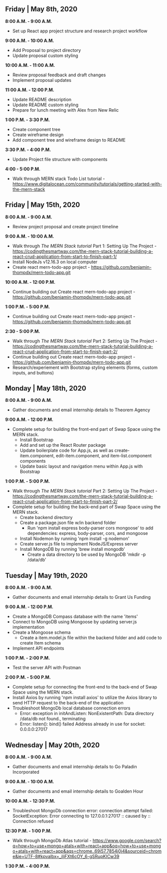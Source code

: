 ## Friday | May 8th, 2020

**8:00 A.M. - 9:00 A.M.** 
* Set up React app project structure and research project workflow

**9:00 A.M. - 10:00 A.M.**
* Add Proposal to project directory
* Update proposal custom styling

**10:00 A.M. - 11:00 A.M.**
* Review proposal feedback and draft changes
* Implement proposal updates

**11:00 A.M. - 12:00 P.M.**
* Update README description
* Update README custom styling
* Prepare for lunch meeting with Alex from New Relic 

**1:00 P.M. - 3:30 P.M.**
* Create component tree
* Create wireframe design
* Add component tree and wireframe design to README

**3:30 P.M. - 4:00 P.M.**
* Update Project file structure with components

**4:00 - 5:00 P.M.**
* Walk through MERN stack Todo List tutorial - https://www.digitalocean.com/community/tutorials/getting-started-with-the-mern-stack

## Friday | May 15th, 2020

**8:00 A.M. - 9:00 A.M.** 
* Review project proposal and create project timeline

**9:00 A.M. - 10:00 A.M.**
* Walk through _The MERN Stack tutorial_ Part 1: Setting Up The Project - https://codingthesmartway.com/the-mern-stack-tutorial-building-a-react-crud-application-from-start-to-finish-part-1/
* Install NodeJs v12.16.3 on local computer
* Create react mern-todo-app project - https://github.com/benjamin-thompdx/mern-todo-app.git

**10:00 A.M. - 12:00 P.M.**
* Continue building out Create react mern-todo-app project - https://github.com/benjamin-thompdx/mern-todo-app.git

**1:00 P.M. - 5:00 P.M.**
* Continue building out Create react mern-todo-app project - https://github.com/benjamin-thompdx/mern-todo-app.git

**2:30 - 5:00 P.M.**
* Walk through _The MERN Stack tutorial_ Part 2: Setting Up The Project - https://codingthesmartway.com/the-mern-stack-tutorial-building-a-react-crud-application-from-start-to-finish-part-2/
* Continue building out Create react mern-todo-app project - https://github.com/benjamin-thompdx/mern-todo-app.git
* Research/experiement with Bootstrap styling elements (forms, custom inputs, and buttons)

## Monday | May 18th, 2020

**8:00 A.M. - 9:00 A.M.** 
* Gather documents and email internship details to Theorem Agency

**9:00 A.M. - 12:00 P.M.**
* Complete setup for building the front-end part of Swap Space using the MERN stack.
  * Install Bootstrap
  * Add and set up the React Router package
  * Update boilerplate code for App.js, as well as create-item.component, edit-item.component, and item-list.component components
  * Update basic layout and navigation menu within App.js with Bootstrap

**1:00 P.M. - 5:00 P.M.**
* Walk through _The MERN Stack tutorial_ Part 2: Setting Up The Project - https://codingthesmartway.com/the-mern-stack-tutorial-building-a-react-crud-application-from-start-to-finish-part-2/
* Complete setup for building the back-end part of Swap Space using the MERN stack.
  * Create backend directory
  * Create a package.json file w/in backend folder
    * Run 'npm install express body-parser cors mongoose' to add dependencies: express, body-parser, cors, and mongoose
  * Install Nodemon by running 'npm install -g nodemon'
  * Create server.js file to implement NodeJS/Express server
  * Install MongoDB by running 'brew install mongodb'
    * Create a data directory to be used by MongoDB 'mkdir -p /data/db'

## Tuesday | May 19th, 2020

**8:00 A.M. - 9:00 A.M.** 
  * Gather documents and email internship details to Grant Us Funding

**9:00 A.M. - 12:00 P.M.** 
* Create a MongoDB Compass database with the name 'items'
* Connect to MongoDB using Mongoose by updating server.js implementation
* Create a Mongoose schema
  * Create a item.model.js file within the backend folder and add code to create Item schema
* Implement API endpoints

**1:00 P.M. - 2:00 P.M.**
* Test the server API with Postman

**2:00 P.M. - 5:00 P.M.**
* Complete setup for connecting the front-end to the back-end of Swap Space using the MERN stack.
* Install Axios by running 'npm install axios' to utilize the Axios library to send HTTP request to the back-end of the application
* Troubleshoot MongoDb local database connection errors
  * Error: exception in initAndListen: NonExistentPath: Data directory /data/db not found., terminating
  * Error: listen(): bind() failed Address already in use for socket: 0.0.0.0:27017

## Wednesday | May 20th, 2020

**8:00 A.M. - 9:00 A.M.**
* Gather documents and email internship details to Go Paladin Incorporated

**9:00 A.M. - 10:00 A.M.**
* Gather documents and email internship details to Goalden Hour

**10:00 A.M. - 12:30 P.M.**
* Troubleshoot MongoDb connection error: connection attempt failed: SocketException: Error connecting to 127.0.0.1:27017 :: caused by :: Connection refused

**12:30 P.M. - 1:00 P.M.**
* Walk through MongoDb Atlas tutorial - https://www.google.com/search?q=how+to+use+mongo+atals+with+react+app&oq=how+to+use+mongo+atals+with+react+app&aqs=chrome..69i57.7854j0j4&sourceid=chrome&ie=UTF-8#kpvalbx=_iIjFXt6cOY_6-gSRupKICw39

**1:30 P.M. - 4:00 P.M.**
<!-- * Import axios (import axios from 'axios') within the create-item.component.js component -->
<!-- * Write code responsible for sending the new item element's data to the back-end (POST request) within the onSubmit method of create-item.component.js component -->
<!-- * Run application usins 'npm star' and fill out New Item form and submit, then check to make sure request successfully sent by making a GET request within Postman (http://localhost:4000/items) - If request returns a 200 OK and item details are displayed, the form is successfully making OST requests to the database -->
<!-- * Within item-list.component.js component import "{ Link } from 'react-router-dom'" and "axios from 'axios'" -->
<!-- * Within the item-list.component.js component initialize the state with an empty items array -->
<!-- * Within the item-list.component.js component add the 'componentDidMount()' lifecycle method (GET request to access the /items endpoint) -->
<!-- * Update the return statement in the render function to display Swap Space items -->
<!-- * Create a itemList method to output a table row for each item object -->
<!-- * Within the item-list.component.js component implement the Item component which will output the table row that contains the values of the properties of the item object passed into that component -->

